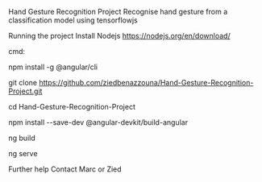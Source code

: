 Hand Gesture Recognition Project
Recognise hand gesture from a classification model using tensorflowjs

Running the project
Install Nodejs https://nodejs.org/en/download/

cmd:

npm install -g @angular/cli

git clone https://github.com/ziedbenazzouna/Hand-Gesture-Recognition-Project.git

cd Hand-Gesture-Recognition-Project

npm install --save-dev @angular-devkit/build-angular

ng build

ng serve

Further help
Contact Marc or Zied
